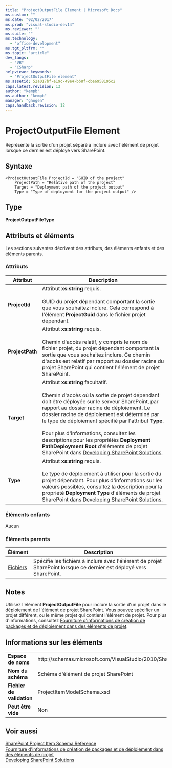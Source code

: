 ```yaml
---
title: "ProjectOutputFile Element | Microsoft Docs"
ms.custom: ""
ms.date: "02/02/2017"
ms.prod: "visual-studio-dev14"
ms.reviewer: ""
ms.suite: ""
ms.technology: 
  - "office-development"
ms.tgt_pltfrm: ""
ms.topic: "article"
dev_langs: 
  - "VB"
  - "CSharp"
helpviewer_keywords: 
  - "ProjectOutputFile element"
ms.assetid: 52a017bf-e19c-49e4-bb8f-cbe6958195c2
caps.latest.revision: 13
author: "kempb"
ms.author: "kempb"
manager: "ghogen"
caps.handback.revision: 12
---
```

# ProjectOutputFile Element
  Représente la sortie d'un projet séparé à inclure avec l'élément de projet lorsque ce dernier est déployé vers SharePoint.  
  
## Syntaxe  
  
```  
<ProjectOutputFile ProjectId = "GUID of the project"  
    ProjectPath = "Relative path of the project"  
    Target = "Deployment path of the project output"  
    Type = "Type of deployment for the project output" />  
```  
  
## Type  
 **ProjectOutputFileType**  
  
## Attributs et éléments  
 Les sections suivantes décrivent des attributs, des éléments enfants et des éléments parents.  
  
### Attributs  
  
|Attribut|Description|  
|--------------|-----------------|  
|**ProjectId**|Attribut **xs:string** requis.<br /><br /> GUID du projet dépendant comportant la sortie que vous souhaitez inclure.  Cela correspond à l'élément **ProjectGuid** dans le fichier projet dépendant.|  
|**ProjectPath**|Attribut **xs:string** requis.<br /><br /> Chemin d'accès relatif, y compris le nom de fichier projet, du projet dépendant comportant la sortie que vous souhaitez inclure.  Ce chemin d'accès est relatif par rapport au dossier racine du projet SharePoint qui contient l'élément de projet SharePoint.|  
|**Target**|Attribut **xs:string** facultatif.<br /><br /> Chemin d'accès où la sortie de projet dépendant doit être déployée sur le serveur SharePoint, par rapport au dossier racine de déploiement.  Le dossier racine de déploiement est déterminé par le type de déploiement spécifié par l'attribut **Type**.<br /><br /> Pour plus d'informations, consultez les descriptions pour les propriétés **Deployment PathDeployment Root** d'éléments de projet SharePoint dans [Developing SharePoint Solutions](../sharepoint/developing-sharepoint-solutions.md).|  
|**Type**|Attribut **xs:string** requis.<br /><br /> Le type de déploiement à utiliser pour la sortie du projet dépendant.  Pour plus d'informations sur les valeurs possibles, consultez la description pour la propriété **Deployment Type** d'éléments de projet SharePoint dans [Developing SharePoint Solutions](../sharepoint/developing-sharepoint-solutions.md).|  
  
### Éléments enfants  
 Aucun  
  
### Éléments parents  
  
|Élément|Description|  
|-------------|-----------------|  
|[Fichiers](../sharepoint/files-element.md)|Spécifie les fichiers à inclure avec l'élément de projet SharePoint lorsque ce dernier est déployé vers SharePoint.|  
  
## Notes  
 Utilisez l'élément **ProjectOutputFile** pour inclure la sortie d'un projet dans le déploiement de l'élément de projet SharePoint.  Vous pouvez spécifier un projet différent, ou le même projet qui contient l'élément de projet.  Pour plus d'informations, consultez [Fourniture d'informations de création de packages et de déploiement dans des éléments de projet](../sharepoint/providing-packaging-and-deployment-information-in-project-items.md).  
  
## Informations sur les éléments  
  
|||  
|-|-|  
|**Espace de noms**|http:\/\/schemas.microsoft.com\/VisualStudio\/2010\/SharePointTools\/SharePointProjectItemModel|  
|**Nom du schéma**|Schéma d'élément de projet SharePoint|  
|**Fichier de validation**|ProjectItemModelSchema.xsd|  
|**Peut être vide**|Non|  
  
## Voir aussi  
 [SharePoint Project Item Schema Reference](../sharepoint/sharepoint-project-item-schema-reference.md)   
 [Fourniture d'informations de création de packages et de déploiement dans des éléments de projet](../sharepoint/providing-packaging-and-deployment-information-in-project-items.md)   
 [Developing SharePoint Solutions](../sharepoint/developing-sharepoint-solutions.md)  
  
  